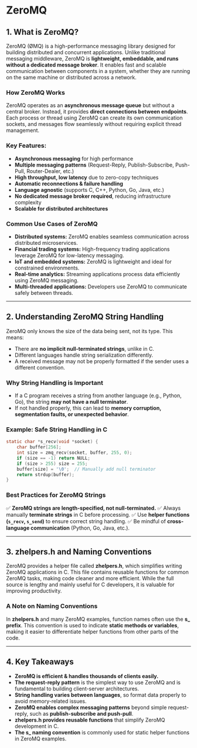 # ZeroMQ 

## 1. What is ZeroMQ?
ZeroMQ (ØMQ) is a high-performance messaging library designed for building distributed and concurrent applications. Unlike traditional messaging middleware, ZeroMQ is **lightweight, embeddable, and runs without a dedicated message broker**. It enables fast and scalable communication between components in a system, whether they are running on the same machine or distributed across a network.

### **How ZeroMQ Works**
ZeroMQ operates as an **asynchronous message queue** but without a central broker. Instead, it provides **direct connections between endpoints**. Each process or thread using ZeroMQ can create its own communication sockets, and messages flow seamlessly without requiring explicit thread management.

### **Key Features:**
- **Asynchronous messaging** for high performance
- **Multiple messaging patterns** (Request-Reply, Publish-Subscribe, Push-Pull, Router-Dealer, etc.)
- **High throughput, low latency** due to zero-copy techniques
- **Automatic reconnections & failure handling**
- **Language agnostic** (supports C, C++, Python, Go, Java, etc.)
- **No dedicated message broker required**, reducing infrastructure complexity
- **Scalable for distributed architectures**

### **Common Use Cases of ZeroMQ**
- **Distributed systems:** ZeroMQ enables seamless communication across distributed microservices.
- **Financial trading systems:** High-frequency trading applications leverage ZeroMQ for low-latency messaging.
- **IoT and embedded systems:** ZeroMQ is lightweight and ideal for constrained environments.
- **Real-time analytics:** Streaming applications process data efficiently using ZeroMQ messaging.
- **Multi-threaded applications:** Developers use ZeroMQ to communicate safely between threads.

---

## 2. Understanding ZeroMQ String Handling
ZeroMQ only knows the size of the data being sent, not its type. This means:
- There are **no implicit null-terminated strings**, unlike in C.
- Different languages handle string serialization differently.
- A received message may not be properly formatted if the sender uses a different convention.

### **Why String Handling is Important**
- If a C program receives a string from another language (e.g., Python, Go), the string **may not have a null terminator**.
- If not handled properly, this can lead to **memory corruption, segmentation faults, or unexpected behavior**.

### **Example: Safe String Handling in C**
```c
static char *s_recv(void *socket) {
    char buffer[256];
    int size = zmq_recv(socket, buffer, 255, 0);
    if (size == -1) return NULL;
    if (size > 255) size = 255;
    buffer[size] = '\0';  // Manually add null terminator
    return strdup(buffer);
}
```

### **Best Practices for ZeroMQ Strings**
✅ **ZeroMQ strings are length-specified, not null-terminated.**
✅ Always manually **terminate strings** in C before processing.
✅ Use **helper functions (`s_recv`, `s_send`)** to ensure correct string handling.
✅ Be mindful of **cross-language communication** (Python, Go, Java, etc.).

---

## 3. zhelpers.h and Naming Conventions

ZeroMQ provides a helper file called **zhelpers.h**, which simplifies writing ZeroMQ applications in C. This file contains reusable functions for common ZeroMQ tasks, making code cleaner and more efficient. While the full source is lengthy and mainly useful for C developers, it is valuable for improving productivity.

### **A Note on Naming Conventions**
In **zhelpers.h** and many ZeroMQ examples, function names often use the **s_ prefix**. This convention is used to indicate **static methods or variables**, making it easier to differentiate helper functions from other parts of the code.

---

## 4. Key Takeaways
- **ZeroMQ is efficient & handles thousands of clients easily.**
- **The request-reply pattern** is the simplest way to use ZeroMQ and is fundamental to building client-server architectures.
- **String handling varies between languages**, so format data properly to avoid memory-related issues.
- **ZeroMQ enables complex messaging patterns** beyond simple request-reply, such as **publish-subscribe and push-pull**.
- **zhelpers.h provides reusable functions** that simplify ZeroMQ development in C.
- **The s_ naming convention** is commonly used for static helper functions in ZeroMQ examples.

